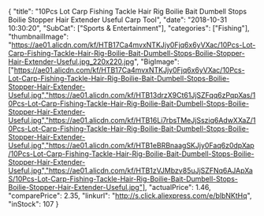{
	"title": "10Pcs Lot Carp Fishing Tackle Hair Rig Boilie Bait Dumbell Stops Boilie Stopper Hair Extender Useful Carp Tool",
	"date": "2018-10-31 10:30:20",
	"SubCat": ["Sports & Entertainment"],
	"categories": ["Fishing"],
	"thumbnailImage": "https://ae01.alicdn.com/kf/HTB17Ca4mvxNTKJjy0Fjq6x6yVXac/10Pcs-Lot-Carp-Fishing-Tackle-Hair-Rig-Boilie-Bait-Dumbell-Stops-Boilie-Stopper-Hair-Extender-Useful.jpg_220x220.jpg",
	"BigImage": ["https://ae01.alicdn.com/kf/HTB17Ca4mvxNTKJjy0Fjq6x6yVXac/10Pcs-Lot-Carp-Fishing-Tackle-Hair-Rig-Boilie-Bait-Dumbell-Stops-Boilie-Stopper-Hair-Extender-Useful.jpg","https://ae01.alicdn.com/kf/HTB13drzX9Ct61JjSZFqq6zPqpXas/10Pcs-Lot-Carp-Fishing-Tackle-Hair-Rig-Boilie-Bait-Dumbell-Stops-Boilie-Stopper-Hair-Extender-Useful.jpg","https://ae01.alicdn.com/kf/HTB16Li7rbsTMeJjSsziq6AdwXXaZ/10Pcs-Lot-Carp-Fishing-Tackle-Hair-Rig-Boilie-Bait-Dumbell-Stops-Boilie-Stopper-Hair-Extender-Useful.jpg","https://ae01.alicdn.com/kf/HTB1eBRBnaagSKJjy0Faq6z0dpXap/10Pcs-Lot-Carp-Fishing-Tackle-Hair-Rig-Boilie-Bait-Dumbell-Stops-Boilie-Stopper-Hair-Extender-Useful.jpg","https://ae01.alicdn.com/kf/HTB1zVJMbzv85uJjSZFNq6AJApXaS/10Pcs-Lot-Carp-Fishing-Tackle-Hair-Rig-Boilie-Bait-Dumbell-Stops-Boilie-Stopper-Hair-Extender-Useful.jpg"],
	"actualPrice": 1.46,
	"comparePrice": 2.35,
	"linkurl": "http://s.click.aliexpress.com/e/blbNKtHq",
	"inStock": 107
}
